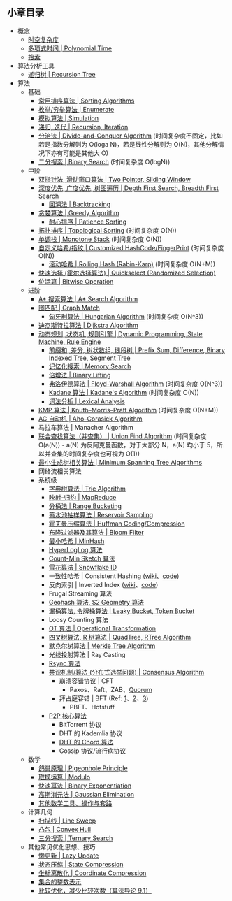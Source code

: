 ## 小章目录
  
- 概念
  - [时空复杂度](./时空复杂度.md)
  - [多项式时间 | Polynomial Time](./多项式时间.md)
  - [搜索](./搜索.md)
- 算法分析工具
  - [递归树 | Recursion Tree](./递归树.md)
- 算法
  - 基础
    - [常用排序算法 | Sorting Algorithms](./Common%20Sorts/README.md)
    - [枚举/穷举算法 | Enumerate](./枚举(穷举)算法.md)
    - [模拟算法 | Simulation](./模拟算法.md)
    - [递归, 迭代 | Recursion, Iteration](./递归与迭代.md)
    - [分治法 | Divide-and-Conquer Algorithm](./分治法.md) (时间复杂度不固定，比如若是指数分解则为 O(loga N)，若是线性分解则为 O(N)，其他分解情况下亦有可能是其他大 O)
    - [二分搜索 | Binary Search](./二分搜索.md) (时间复杂度 O(logN))
  - 中阶
    - [双指针法, 滑动窗口算法 | Two Pointer, Sliding Window](./双指针法与滑动窗口算法.md)
    - [深度优先, 广度优先, 树图遍历 | Depth First Search, Breadth First Search](./树图遍历.md)
      - [回溯法 | Backtracking](./NQueen.java)
    - [贪婪算法 | Greedy Algorithm](./贪婪算法.md)
      - [耐心排序 | Patience Sorting](./耐心排序.md)
    - [拓扑排序 | Topological Sorting](./拓扑排序.md) (时间复杂度 O(N))
    - [单调栈 | Monotone Stack](./单调栈.md) (时间复杂度 O(N))
    - [自定义哈希/指纹 | Customized HashCode/FingerPrint](./自定义哈希指纹.md) (时间复杂度 O(N))
      - [滚动哈希 | Rolling Hash (Rabin-Karp)](./滚动哈希.md) (时间复杂度 O(N+M))
    - [快速选择 (霍尔选择算法) | Quickselect (Randomized Selection)](./快速选择.md)
    - [位运算 | Bitwise Operation](./位运算.md)
  - 进阶
    - [A&ast; 搜索算法 | A&ast; Search Algorithm](./A*搜索算法.md)
    - [图匹配 | Graph Match](./图匹配.md)
      - [匈牙利算法 | Hungarian Algorithm](./匈牙利算法.md) (时间复杂度 O(N^3))
    - [迪杰斯特拉算法 | Dijkstra Algorithm](./Dijkstra算法.md)
    - [动态规划, 状态机, 规则引擎 | Dynamic Programming, State Machine, Rule Engine](./动态规划与状态机.md)
      - [前缀和, 差分, 树状数组, 线段树 | Prefix Sum, Difference, Binary Indexed Tree, Segment Tree](./前缀和与差分.md)
      - [记忆化搜索 | Memory Search](./记忆化搜索.md)
      - [倍增法 | Binary Lifting](./倍增法.md)
      - [弗洛伊德算法 | Floyd-Warshall Algorithm](./弗洛伊德算法.md) (时间复杂度 O(N^3))
      - [Kadane 算法 | Kadane's Algorithm](./Kadane算法.md) (时间复杂度 O(N))
      - [词法分析 | Lexical Analysis](https://zh.wikipedia.org/wiki/%E8%AF%8D%E6%B3%95%E5%88%86%E6%9E%90)
    - [KMP 算法 | Knuth–Morris–Pratt Algorithm](./KMP算法.md) (时间复杂度 O(N+M))
    - [AC 自动机 | Aho–Corasick Algorithm](./AC自动机.md)
    - 马拉车算法 | Manacher Algorithm
    - [联合查找算法（并查集） | Union Find Algorithm](./并查集与联合查找算法.md) (时间复杂度 O(a(N)) - a(N) 为反阿克曼函数，对于大部分 N，a(N) 均小于 5，所以并查集的时间复杂度也可视为 O(1))
    - [最小生成树相关算法 | Minimum Spanning Tree Algorithms](./../Common%20Data%20Structure%20and%20Data%20Type/Data%20Structure%20Implementation/MinimumSpanningTree/README.md)
    - 网络流相关算法
    - 系统级
      - [字典树算法 | Trie Algorithm](./../Common%20Data%20Structure%20and%20Data%20Type/Data%20Structure%20Implementation/Trie/README.md)
      - [映射-归约 | MapReduce](../Leetcode%20Practices/system%20design/System%20Design%20Fundamentals.md)
      - [分桶法 | Range Bucketing](./分桶法.md)
      - [蓄水池抽样算法 | Reservoir Sampling](./蓄水池抽样算法.md)
      - [霍夫曼压缩算法 | Huffman Coding/Compression](./霍夫曼压缩算法.md)
      - [布隆过滤器及其算法 | Bloom Filter](./布隆过滤器及其算法.md)
      - [最小哈希 | MinHash](https://en.wikipedia.org/wiki/MinHash)
      - [HyperLogLog 算法](./HyperLogLog.md)
      - [Count-Min Sketch 算法](./Count-Min-Sketch.md)
      - [雪花算法 | Snowflake ID](./雪花算法.md)
      - 一致性哈希 | Consistent Hashing ([wiki](./../Leetcode%20Practices/system%20design/一致性哈希.md)、[code](../Leetcode%20Practices/object%20oriented%20design/other%20practices/consistent%20hash/README.md))
      - 反向索引 | Inverted Index ([wiki](../Leetcode%20Practices/system%20design/README.md)、[code](../Leetcode%20Practices/object%20oriented%20design/other%20practices/inverted%20index/InvertedIndex.java))
      - Frugal Streaming 算法
      - [Geohash 算法, S2 Geometry 算法](../Leetcode%20Practices/system%20design/README.md)
      - [漏桶算法, 令牌桶算法 | Leaky Bucket, Token Bucket](../Leetcode%20Practices/system%20design/README.md)
      - Loosy Counting 算法
      - [OT 算法 | Operational Transformation](../Leetcode%20Practices/system%20design/README.md)
      - [四叉树算法, R 树算法 | QuadTree, RTree Algorithm](./QuadTree-RTree-算法.md)
      - [默克尔树算法 | Merkle Tree Algorithm](https://en.wikipedia.org/wiki/Merkle_tree)
      - 光线投射算法 | Ray Casting
      - [Rsync 算法](https://zh.wikipedia.org/zh-cn/Rsync#%E6%BC%94%E7%AE%97%E6%B3%95)
      - [共识机制/算法 (分布式选举问题) | Consensus Algorithm](../Leetcode%20Practices/system%20design/System%20Design%20Fundamentals.md)
        - 崩溃容错协议 | CFT
          - Paxos、Raft、ZAB、[Quorum](./Quorum算法.md)
        - 拜占庭容错 | BFT (Ref: [1](https://www.bilibili.com/read/cv14498545)、[2](https://cloud.tencent.com/developer/news/580379)、[3](https://learnku.com/articles/56919))
          - PBFT、Hotstuff
      - [P2P 核心算法](../Leetcode%20Practices/system%20design/System%20Design%20Fundamentals.md)
        - BitTorrent 协议
        - DHT 的 Kademlia 协议
        - [DHT 的 Chord 算法](https://en.wikipedia.org/wiki/Chord_(peer-to-peer))
        - Gossip 协议/流行病协议
  - 数学
    - [鸽巢原理 | Pigeonhole Principle](./鸽巢原理.md)
    - [取模运算 | Modulo](./取模运算.md)
    - [快速幂法 | Binary Exponentiation](../Tool%20Sets/Math.java)
    - [高斯消元法 | Gaussian Elimination](./高斯消元法.md)
    - [其他数学工具、操作与套路](../Tool%20Sets/Math.java)
  - 计算几何
    - [扫描线 | Line Sweep](./扫描线.md)
    - [凸包 | Convex Hull](./凸包.md)
    - [三分搜索 | Ternary Search](https://www.cnblogs.com/PJQOOO/p/4161891.html)
  - 其他常见优化思想、技巧
    - [懒更新 | Lazy Update](./懒更新.md)
    - [状态压缩 | State Compression](../Tool%20Sets/StateCompression.java)
    - [坐标离散化 | Coordinate Compression](./坐标离散化.md)
    - [集合的整数表示](./集合的整数表示.md)
    - [比较优化，减少比较次数（算法导论 9.1）](./../Leetcode%20Practices/algorithms/easy/1491%20Average%20Salary%20Excluding%20the%20Minimum%20and%20Maximum%20Salary.java)  
